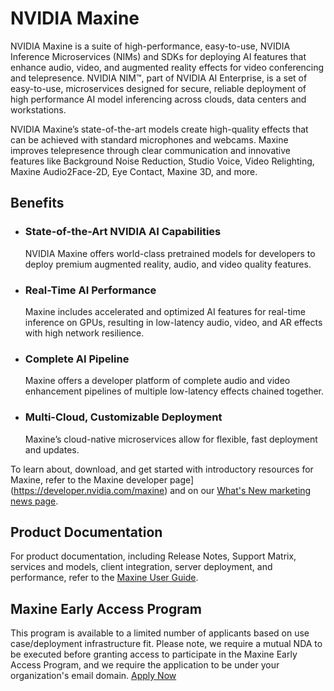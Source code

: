 
# NVIDIA Maxine
NVIDIA Maxine is a suite of high-performance, easy-to-use, NVIDIA Inference Microservices (NIMs) and SDKs for deploying AI features that enhance audio, video, and augmented reality effects for video conferencing and telepresence. NVIDIA NIM™, part of NVIDIA AI Enterprise, is a set of easy-to-use, microservices designed for secure, reliable deployment of high performance AI model inferencing across clouds, data centers and workstations.

NVIDIA Maxine’s state-of-the-art models create high-quality effects that can be achieved with standard microphones and webcams. Maxine improves telepresence through clear communication and innovative features like Background Noise Reduction, Studio Voice, Video Relighting, Maxine Audio2Face-2D, Eye Contact, Maxine 3D, and more.

## Benefits

- ### State-of-the-Art NVIDIA AI Capabilities

    NVIDIA Maxine offers world-class pretrained models for developers to deploy premium augmented reality, audio, and video quality features.

- ### Real-Time AI Performance

    Maxine includes accelerated and optimized AI features for real-time inference on GPUs, resulting in low-latency audio, video, and AR effects with high network resilience.

- ### Complete AI Pipeline

    Maxine offers a developer platform of complete audio and video enhancement pipelines of multiple low-latency effects chained together.

- ### Multi-Cloud, Customizable Deployment

    Maxine’s cloud-native microservices allow for flexible, fast deployment and updates.

To learn about, download, and get started with introductory resources for Maxine, refer to the
Maxine developer page](https://developer.nvidia.com/maxine) and on our [What's New marketing news page](https://developer.nvidia.com/blog/tag/maxine/).

## Product Documentation

For product documentation, including Release Notes, Support Matrix, services and models, client
integration, server deployment, and performance, refer to the [Maxine User Guide](https://docs.nvidia.com/deeplearning/maxine/index.html).

## Maxine Early Access Program

This program is available to a limited number of applicants based on use case/deployment infrastructure fit. Please note, we require a mutual NDA to be executed before granting access to participate in the Maxine Early Access Program, and we require the application to be under your organization's email domain.
[Apply Now](https://developer.nvidia.com/maxine-microservice-early-access)
